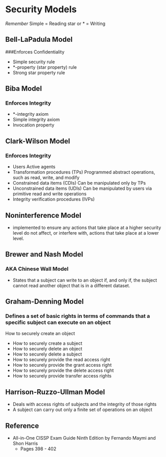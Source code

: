 # Security Models

*Remember*
Simple = Reading
star or * = Writing

## Bell-LaPadula Model
###Enforces Confidentiality
* Simple security rule
* *-property (star property) rule
* Strong star property rule

## Biba Model
### Enforces Integrity
* *-integrity axiom
* Simple integrity axiom
* Invocation property

## Clark-Wilson Model
### Enforces Integrity
* Users Active agents
* Transformation procedures (TPs) Programmed abstract operations, such as read, write, and modify
* Constrained data items (CDIs) Can be manipulated only by TPs
* Unconstrained data items (UDIs) Can be manipulated by users via primitive read and write operations
* Integrity verification procedures (IVPs)

## Noninterference Model
* implemented to ensure any actions that take place at a higher security level do not affect, or interfere with, actions that take place at a lower level.

## Brewer and Nash Model
### AKA Chinese Wall Model
* States that a subject can write to an object if, and only if, the subject cannot read another object that is in a different dataset.

## Graham-Denning Model
### Defines a set of basic rights in terms of commands that a specific subject can execute on an object
How to securely create an object
*	 How to securely create a subject
*	 How to securely delete an object
*	 How to securely delete a subject
*	 How to securely provide the read access right
*	 How to securely provide the grant access right
*	 How to securely provide the delete access right
*	 How to securely provide transfer access rights

## Harrison-Ruzzo-Ullman Model
* Deals with access rights of subjects and the integrity of those rights
* A subject can carry out only a finite set of operations on an object

## Reference
* All-in-One CISSP Exam Guide Ninth Edition by Fernando Maymi and Shon Harris
   * Pages 398 - 402
